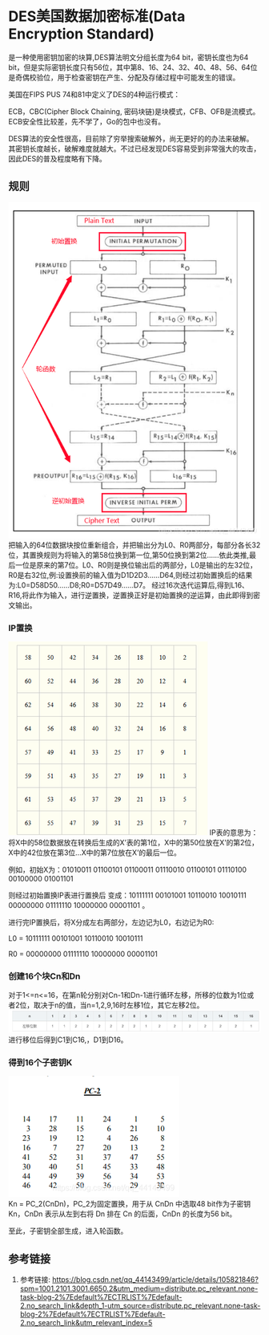 # DES美国数据加密标准(Data Encryption Standard)

是一种使用密钥加密的块算,DES算法明文分组长度为64 bit，密钥长度也为64 bit，但是实际密钥长度只有56位，其中第8、16、24、32、40、48、56、64位是奇偶校验位，用于检查密钥在产生、分配及存储过程中可能发生的错误。

美国在FIPS PUS 74和81中定义了DES的4种运行模式：

ECB，CBC(Cipher Block Chaining, 密码块链)是块模式，CFB、OFB是流模式。ECB安全性比较差，先不学了，Go的包中也没有。



DES算法的安全性很高，目前除了穷举搜索破解外，尚无更好的的办法来破解。
其密钥长度越长，破解难度就越大。不过已经发现DES容易受到非常强大的攻击，因此DES的普及程度略有下降。


## 规则
![](.des_images/des_process.png)
把输入的64位数据块按位重新组合，并把输出分为L0、R0两部分，每部分各长32位，其置换规则为将输入的第58位换到第一位,第50位换到第2位……依此类推,最后一位是原来的第7位。L0、R0则是换位输出后的两部分，L0是输出的左32位，R0是右32位,例:设置换前的输入值为D1D2D3……D64,则经过初始置换后的结果为:L0=D58D50……D8;R0=D57D49……D7。
经过16次迭代运算后,得到L16、R16,将此作为输入，进行逆置换，逆置换正好是初始置换的逆运算，由此即得到密文输出。

### IP置换
![](.des_images/ip_displace_table.png)
IP表的意思为：将X中的58位数据放在转换后生成的X’表的第1位，X中的第50位放在X’的第2位，X中的42位放在第3位…X中的第7位放在X’的最后一位。

例如，初始X为：01010011 01100101 01100011 01110010 01100101 01110100 00100000 01001101

则经过初始置换IP表进行置换后 变成：10111111 00101001 10110010 10010111 00000000 01111110 10000000 00001101 。

进行完IP置换后，将X分成左右两部分，左边记为L0，右边记为R0:

L0 = 10111111 00101001 10110010 10010111

R0 = 00000000 01111110 10000000 00001101

### 创建16个块Cn和Dn
对于1<=n<=16，在第n轮分别对Cn-1和Dn-1进行循环左移，所移的位数为1位或者2位，取决于n的值，当n=1,2,9,16时左移1位，其它左移2位。
![](.des_images/block_des.png)   
进行移位后得到C1到C16,，D1到D16。

### 得到16个子密钥K
![](.des_images/secret_des.png)  
Kn = PC_2(CnDn)，PC_2为固定置换，用于从 CnDn 中选取48 bit作为子密钥Kn，CnDn 表示从左到右将 Dn 排在 Cn 的后面，CnDn 的长度为56 bit。

至此，子密钥全部生成，进入轮函数。

## 参考链接
1. 参考链接: https://blog.csdn.net/qq_44143499/article/details/105821846?spm=1001.2101.3001.6650.2&utm_medium=distribute.pc_relevant.none-task-blog-2%7Edefault%7ECTRLIST%7Edefault-2.no_search_link&depth_1-utm_source=distribute.pc_relevant.none-task-blog-2%7Edefault%7ECTRLIST%7Edefault-2.no_search_link&utm_relevant_index=5
